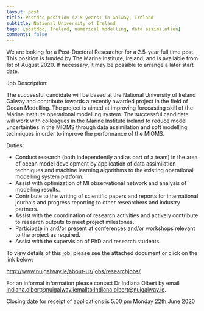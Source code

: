 ```yaml
---
layout: post
title: Postdoc position (2.5 years) in Galway, Ireland
subtitle: National University of Ireland
tags: [postdoc, Ireland, numerical modelling, data assimilation]
comments: false
---
```

We are looking for a Post-Doctoral Researcher for a 2.5-year full time post. This position is funded by The Marine Institute, Ireland, and is available from 1st of August 2020. If necessary, it may be possible to arrange a later start date.


Job Description:

The successful candidate will be based at the National University of Ireland Galway and contribute towards a recently awarded project in the field of Ocean Modelling. The project is aimed at improving  forecasting skill of the Marine Institute operational modelling system. The successful candidate will work with colleagues in the Marine Institute Ireland to reduce model uncertainties in the MIOMS through data assimilation and soft modelling techniques in order to improve the performance of the MIOMS.


Duties:

  *   Conduct research (both independently and as part of a team) in the area of ocean model development by application of data assimilation techniques and machine learning algorithms to the existing operational modelling system platform.
  *   Assist with optimization of MI observational network and analysis of modelling results.
  *   Contribute to the writing of scientific papers and reports for international journals and progress reporting to other researchers and industry partners.
  *   Assist with the coordination of research activities and actively contribute to research outputs to meet project milestones.
  *   Participate in and/or present at conferences and/or workshops relevant to the project as required.
  *   Assist with the supervision of PhD and research students.


To view details of this job, please see the attached document or click on the link below:

http://www.nuigalway.ie/about-us/jobs/researchjobs/


For an informal information please contact Dr Indiana Olbert by email Indiana.olbert@nuigalway.ie<mailto:Indiana.olbert@nuigalway.ie>.


Closing date for receipt of applications is 5.00 pm Monday 22th June 2020


